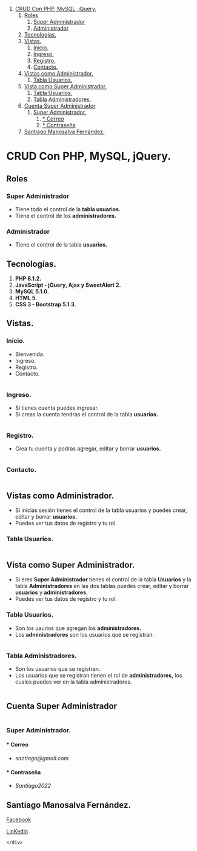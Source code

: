 <!DOCTYPE html>
<html>

<head>
	<meta http-equiv="Content-type" content="text/html;charset=UTF-8">
	<link rel="stylesheet" type="text/css" href="readme/css/style.css">
	<link rel="stylesheet" type="text/css" href="readme/css/style-readme.css">
</head>

<body>
	<div class="content-wrapper">
		<nav class="table-of-contents">
			<ol>
				<li><a href="#crud-con-php%2C-mysql%2C-jquery.">CRUD Con PHP, MySQL, jQuery.</a>
					<ol>
						<li><a href="#roles">Roles</a>
							<ol>
								<li><a href="#super-administrador">Super Administrador</a></li>
								<li><a href="#administrador">Administrador</a></li>
							</ol>
						</li>
						<li><a href="#tecnolog%C3%ADas.">Tecnologías.</a></li>
						<li><a href="#vistas.">Vistas.</a>
							<ol>
								<li><a href="#inicio.">Inicio.</a></li>
								<li><a href="#ingreso.">Ingreso.</a></li>
								<li><a href="#registro.">Registro.</a></li>
								<li><a href="#contacto.">Contacto.</a></li>
							</ol>
						</li>
						<li><a href="#vistas-como-administrador.">Vistas como Administrador.</a>
							<ol>
								<li><a href="#tabla-usuarios.">Tabla Usuarios.</a></li>
							</ol>
						</li>
						<li><a href="#vista-como-super-administrador.">Vista como Super Administrador.</a>
							<ol>
								<li><a href="#tabla-usuarios.-1">Tabla Usuarios.</a></li>
								<li><a href="#tabla-administradores.">Tabla Administradores.</a></li>
							</ol>
						</li>
						<li><a href="#cuenta-super-administrador">Cuenta Super Administrador</a>
							<ol>
								<li><a href="#super-administrador.">Super Administrador.</a>
									<ol>
										<li><a href="#*-correo">* Correo</a></li>
										<li><a href="#*-contrase%C3%B1a">* Contraseña</a></li>
									</ol>
								</li>
							</ol>
						</li>
						<li><a href="#santiago-manosalva-fern%C3%A1ndez.">Santiago Manosalva Fernández.</a></li>
					</ol>
				</li>
			</ol>
		</nav>
		<h1 id="crud-con-php%2C-mysql%2C-jquery." id="crud-con-php-mysql-jquery"><strong>CRUD Con PHP, MySQL,
				jQuery.</strong></h1>
		<h2 id="roles" id="roles">Roles</h2>
		<h3 id="super-administrador" id="super-administrador">Super Administrador</h3>
		<ul>
			<li>Tiene todo el control de la <strong>tabla usuarios.</strong></li>
			<li>Tiene el control de los <strong>administradores.</strong></li>
		</ul>
		<h3 id="administrador" id="administrador">Administrador</h3>
		<ul>
			<li>Tiene el control de la tabla <strong>usuarios.</strong></li>
		</ul>
		<h2 id="tecnolog%C3%ADas." id="tecnologias">Tecnologías.</h2>
		<ol>
			<li><strong>PHP 8.1.2.</strong></li>
			<li><strong>JavaScript - jQuery, Ajax y SweetAlert 2.</strong></li>
			<li><strong>MySQL 5.1.0.</strong></li>
			<li><strong>HTML 5.</strong></li>
			<li><strong>CSS 3 - Bootstrap 5.1.3.</strong></li>
		</ol>
		<h2 id="vistas." id="vistas">Vistas.</h2>
		<h3 id="inicio." id="inicio">Inicio.</h3>
		<ul>
			<li>Bienvenida.</li>
			<li>Ingreso.</li>
			<li>Registro.</li>
			<li>Contacto.</li>
		</ul>
		<p><img src="readme/images/1646856530612.png" id="img-width" alt=""></p>
		<h3 id="ingreso." id="ingreso">Ingreso.</h3>
		<ul>
			<li>Si tienes cuenta puedes ingresar.</li>
			<li>Si creas la cuenta tendras el control de la tabla <strong>usuarios.</strong></li>
		</ul>
		<p><img src="readme/images/1646856600559.png" id="img-width" alt=""></p>
		<h3 id="registro." id="registro">Registro.</h3>
		<ul>
			<li>Crea tu cuenta y podras agregar, editar y borrar <strong>usuarios.</strong></li>
		</ul>
		<p><img src="readme/images/1646856641496.png" id="img-width" alt=""></p>
		<h3 id="contacto." id="contacto">Contacto.</h3>
		<p><img src="readme/images/1646856719951.png" id="img-width" alt=""></p>
		<h2 id="vistas-como-administrador." id="vistas-como-administrador">Vistas como Administrador.</h2>
		<ul>
			<li>Si inicias sesión tienes el control de la tabla usuarios y puedes crear, editar y borrar
				<strong>usuarios.</strong></li>
			<li>Puedes ver tus datos de registro y tu rol.</li>
		</ul>
		<h3 id="tabla-usuarios." id="tabla-usuarios">Tabla Usuarios.</h3>
		<p><img src="readme/images/1646857015167.png" id="img-width" alt=""></p>
		<h2 id="vista-como-super-administrador." id="vista-como-super-administrador">Vista como Super Administrador.
		</h2>
		<ul>
			<li>Si eres <strong>Super Administrador</strong> tienes el control de la tabla <strong>Usuarios</strong> y
				la tabla <strong>Administradores</strong> en las dos tablas puedes crear, editar y borrar
				<strong>usuarios</strong> y <strong>administradores.</strong></li>
			<li>Puedes ver tus datos de registro y tu rol.</li>
		</ul>
		<h3 id="tabla-usuarios.-1" id="tabla-usuarios">Tabla Usuarios.</h3>
		<ul>
			<li>Son los uaurios que agregan los <strong>administradores.</strong></li>
			<li>Los <strong>administradores</strong> son los usuarios que se registran.</li>
		</ul>
		<p><img src="readme/images/1646857124686.png" id="img-width" alt=""></p>
		<h3 id="tabla-administradores." id="tabla-administradores">Tabla Administradores.</h3>
		<ul>
			<li>Son los usuarios que se registran.</li>
			<li>Los usuarios que se registran tienen el rol de <strong>administradores,</strong> los cuales puedes ver
				en la tabla administradores.</li>
		</ul>
		<p><img src="readme/images/1646857151787.png" id="img-width" alt=""></p>
		<h2 id="cuenta-super-administrador" id="cuenta-super-administrador">Cuenta Super Administrador</h2>
		<p><img src="readme/images/1646858032247.png" id="img-width" alt=""></p>
		<h3 id="super-administrador." id="super-administrador">Super Administrador.</h3>
		<h4 id="*-correo" id="correo">* Correo</h4>
		<ul>
			<li><em>santiago@gmail.com</em></li>
		</ul>
		<h4 id="*-contrase%C3%B1a" id="contrasena">* Contraseña</h4>
		<ul>
			<li><em>Santiago2022</em></li>
		</ul>
		<h2 id="santiago-manosalva-fern%C3%A1ndez." id="santiago-manosalva-fernandez">Santiago Manosalva Fernández.</h2>
		<p><a target="_blank" href="https://www.facebook.com/santii.manosalva">Facebook</a></p>
		<p><a target="_blank"
				href="https://www.linkedin.com/in/santiago-manosalva-fern%C3%A1ndez-b648241b8/">LinKedin</a></p>

	</div>
</body>

</html>
